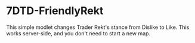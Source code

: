 # 7DTD-FriendlyRekt

This simple modlet changes Trader Rekt's stance from Dislike to Like.
This works server-side, and you don't need to start a new map.
